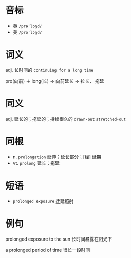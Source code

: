 # 音标

- 英 `/prəˈlɒŋd/`
- 美 `/pro'lɔŋd/`

# 词义

adj. 长时间的
`continuing for a long time`



pro(向前) ＋ long(长) → 向前延长 → 拉长， 拖延

# 同义

adj. 延长的；拖延的；持续很久的
`drawn-out` `stretched-out`

# 同根

- n. `prolongation` 延伸；延长部分；[经] 延期
- vt. `prolong` 延长；拖延

# 短语

- `prolonged exposure` 迁延照射

# 例句

prolonged exposure to the sun
长时间暴露在阳光下

a prolonged period of time
很长一段时间


